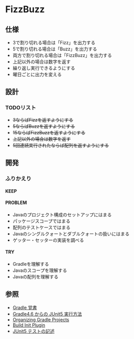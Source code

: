 # FizzBuzz

## 仕様
+ 3で割り切れる場合は「Fizz」を出力する
+ 5で割り切れる場合は「Buzz」を出力する
+ 両方で割り切れる場合は「FizzBuzz」を出力する
+ 上記以外の場合は数字を返す
+ 繰り返し実行できるようにする
+ 曜日ごとに出力を変える

## 設計
### TODOリスト
+ ~~3ならばFizzを返すようにする~~
+ ~~5ならばBuzzを返すようにする~~
+ ~~15ならばFizzBuzzを返すようにする~~
+ ~~上記以外の場合は数字を返す~~
+ ~~5回連続実行されたならば配列を返すようにする~~

## 開発
### ふりかえり
#### KEEP
#### PROBLEM
+ Javaのプロジェクト構成のセットアップにはまる
+ パッケージスコープではまる
+ 配列のテストケースではまる
+ Javaのシングルクォートとダブルクォートの扱いにはまる
+ ゲッター・セッターの実装を調べる

#### TRY
+ Gradleを理解する
+ Javaのスコープを理解する
+ Javaの配列を理解する

## 参照
+ [Gradle 覚書](https://qiita.com/summer/items/ba5393e703f3d5a74e8a)
+ [Gradle4.6 からの JUnit5 実行方法](https://mike-neck.hatenadiary.com/entry/2018/03/02/073000)
+ [Organizing Gradle Projects](https://docs.gradle.org/current/userguide/organizing_gradle_projects.html)
+ [Build Init Plugin](https://docs.gradle.org/current/userguide/build_init_plugin.html)
+ [JUnit5 テストの記述](http://www.ne.jp/asahi/hishidama/home/tech/java/junit/5/assertion.html)